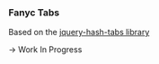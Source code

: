 ### Fanyc Tabs ###

Based on the [jquery-hash-tabs library](https://github.com/srsgores/jquery-hash-tabs)

-> Work In Progress
